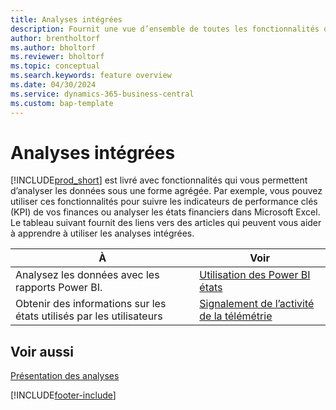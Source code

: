 ```yaml
---
title: Analyses intégrées
description: Fournit une vue d’ensemble de toutes les fonctionnalités qui prennent en charge les tâches dans le produit Business Central.
author: brentholtorf
ms.author: bholtorf
ms.reviewer: bholtorf
ms.topic: conceptual
ms.search.keywords: feature overview
ms.date: 04/30/2024
ms.service: dynamics-365-business-central
ms.custom: bap-template
---
```

# <a name="built-in-analytics"></a>Analyses intégrées

[!INCLUDE[prod_short](includes/prod_short.md)] est livré avec fonctionnalités qui vous permettent d’analyser les données sous une forme agrégée. Par exemple, vous pouvez utiliser ces fonctionnalités pour suivre les indicateurs de performance clés (KPI) de vos finances ou analyser les états financiers dans Microsoft Excel. Le tableau suivant fournit des liens vers des articles qui peuvent vous aider à apprendre à utiliser les analyses intégrées.

| À | Voir |
| --- | --- |
|Analysez les données avec les rapports Power BI. | [Utilisation des Power BI états](across-working-with-powerbi.md) |
|Obtenir des informations sur les états utilisés par les utilisateurs| [Signalement de l’activité de la télémétrie](/dynamics365/business-central/dev-itpro/administration/telemetry-reports-trace)|

## <a name="see-also"></a>Voir aussi

[Présentation des analyses](reports-bi-reporting.md)

[!INCLUDE[footer-include](includes/footer-banner.md)]
